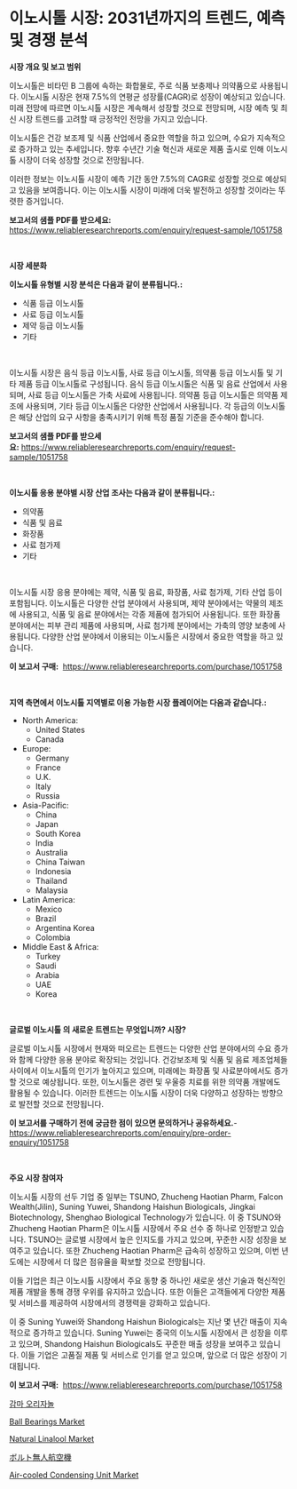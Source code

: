 <p><h1>이노시톨 시장: 2031년까지의 트렌드, 예측 및 경쟁 분석</h1></p><p><strong>시장 개요 및 보고 범위</strong></p>
<p><p>이노시톨은 비타민 B 그룹에 속하는 화합물로, 주로 식품 보충제나 의약품으로 사용됩니다. 이노시톨 시장은 현재 7.5%의 연평균 성장률(CAGR)로 성장이 예상되고 있습니다. 미래 전망에 따르면 이노시톨 시장은 계속해서 성장할 것으로 전망되며, 시장 예측 및 최신 시장 트렌드를 고려할 때 긍정적인 전망을 가지고 있습니다.</p><p>이노시톨은 건강 보조제 및 식품 산업에서 중요한 역할을 하고 있으며, 수요가 지속적으로 증가하고 있는 추세입니다. 향후 수년간 기술 혁신과 새로운 제품 출시로 인해 이노시톨 시장이 더욱 성장할 것으로 전망됩니다.</p><p>이러한 정보는 이노시톨 시장이 예측 기간 동안 7.5%의 CAGR로 성장할 것으로 예상되고 있음을 보여줍니다. 이는 이노시톨 시장이 미래에 더욱 발전하고 성장할 것이라는 뚜렷한 증거입니다.</p></p>
<p><strong>보고서의 샘플 PDF를 받으세요:</strong> <a href="https://www.reliableresearchreports.com/enquiry/request-sample/1051758">https://www.reliableresearchreports.com/enquiry/request-sample/1051758</a></p>
<p>&nbsp;</p>
<p><strong>시장 세분화</strong></p>
<p><strong>이노시톨 유형별 시장 분석은 다음과 같이 분류됩니다.:</strong></p>
<p><ul><li>식품 등급 이노시톨</li><li>사료 등급 이노시톨</li><li>제약 등급 이노시톨</li><li>기타</li></ul></p>
<p>&nbsp;</p>
<p><p>이노시톨 시장은 음식 등급 이노시톨, 사료 등급 이노시톨, 의약품 등급 이노시톨 및 기타 제품 등급 이노시톨로 구성됩니다. 음식 등급 이노시톨은 식품 및 음료 산업에서 사용되며, 사료 등급 이노시톨은 가축 사료에 사용됩니다. 의약품 등급 이노시톨은 의약품 제조에 사용되며, 기타 등급 이노시톨은 다양한 산업에서 사용됩니다. 각 등급의 이노시톨은 해당 산업의 요구 사항을 충족시키기 위해 특정 품질 기준을 준수해야 합니다.</p></p>
<p><strong>보고서의 샘플 PDF를 받으세요:</strong>&nbsp;<a href="https://www.reliableresearchreports.com/enquiry/request-sample/1051758">https://www.reliableresearchreports.com/enquiry/request-sample/1051758</a></p>
<p>&nbsp;</p>
<p><strong> 이노시톨 응용 분야별 시장 산업 조사는 다음과 같이 분류됩니다.:</strong></p>
<p><ul><li>의약품</li><li>식품 및 음료</li><li>화장품</li><li>사료 첨가제</li><li>기타</li></ul></p>
<p>&nbsp;</p>
<p><p>이노시톨 시장 응용 분야에는 제약, 식품 및 음료, 화장품, 사료 첨가제, 기타 산업 등이 포함됩니다. 이노시톨은 다양한 산업 분야에서 사용되며, 제약 분야에서는 약물의 제조에 사용되고, 식품 및 음료 분야에서는 각종 제품에 첨가되어 사용됩니다. 또한 화장품 분야에서는 피부 관리 제품에 사용되며, 사료 첨가제 분야에서는 가축의 영양 보충에 사용됩니다. 다양한 산업 분야에서 이용되는 이노시톨은 시장에서 중요한 역할을 하고 있습니다.</p></p>
<p><strong>이 보고서 구매:</strong>&nbsp; <a href="https://www.reliableresearchreports.com/purchase/1051758">https://www.reliableresearchreports.com/purchase/1051758</a></p>
<p>&nbsp;</p>
<p><strong>지역 측면에서 이노시톨 지역별로 이용 가능한 시장 플레이어는 다음과 같습니다.:</strong></p>
<p><ul>
    <li>
        North America:
        <ul>
            <li>United States</li>
            <li>Canada</li>
        </ul>
    </li>
    <li>
        Europe:
        <ul>
            <li>Germany</li>
            <li>France</li>
            <li>U.K.</li>
            <li>Italy</li>
            <li>Russia</li>
        </ul>
    </li>
    <li>
        Asia-Pacific:
        <ul>
            <li>China</li>
            <li>Japan</li>
            <li>South Korea</li>
            <li>India</li>
            <li>Australia</li>
            <li>China Taiwan</li>
            <li>Indonesia</li>
            <li>Thailand</li>
            <li>Malaysia</li>
        </ul>
    </li>
    <li>
        Latin America:
        <ul>
            <li>Mexico</li>
            <li>Brazil</li>
            <li>Argentina Korea</li>
            <li>Colombia</li>
        </ul>
    </li>
    <li>
        Middle East & Africa:
        <ul>
            <li>Turkey</li>
            <li>Saudi</li>
            <li>Arabia</li>
            <li>UAE</li>
            <li>Korea</li>
        </ul>
    </li>
    </ul></p>
<p>&nbsp;</p>
<p><strong>글로벌 이노시톨 의 새로운 트렌드는 무엇입니까? 시장?</strong></p>
<p><p>글로벌 이노시톨 시장에서 현재와 떠오르는 트렌드는 다양한 산업 분야에서의 수요 증가와 함께 다양한 응용 분야로 확장되는 것입니다. 건강보조제 및 식품 및 음료 제조업체들 사이에서 이노시톨의 인기가 높아지고 있으며, 미래에는 화장품 및 사료분야에서도 증가할 것으로 예상됩니다. 또한, 이노시톨은 경련 및 우울증 치료를 위한 의약품 개발에도 활용될 수 있습니다. 이러한 트렌드는 이노시톨 시장이 더욱 다양하고 성장하는 방향으로 발전할 것으로 전망됩니다.</p></p>
<p><strong>이 보고서를 구매하기 전에 궁금한 점이 있으면 문의하거나 공유하세요.</strong>- <a href="https://www.reliableresearchreports.com/enquiry/pre-order-enquiry/1051758">https://www.reliableresearchreports.com/enquiry/pre-order-enquiry/1051758</a></p>
<p>&nbsp;</p>
<p><strong>주요 시장 참여자</strong></p>
<p><p>이노시톨 시장의 선두 기업 중 일부는 TSUNO, Zhucheng Haotian Pharm, Falcon Wealth(Jilin), Suning Yuwei, Shandong Haishun Biologicals, Jingkai Biotechnology, Shenghao Biological Technology가 있습니다. 이 중 TSUNO와 Zhucheng Haotian Pharm은 이노시톨 시장에서 주요 선수 중 하나로 인정받고 있습니다. TSUNO는 글로벌 시장에서 높은 인지도를 가지고 있으며, 꾸준한 시장 성장을 보여주고 있습니다. 또한 Zhucheng Haotian Pharm은 급속히 성장하고 있으며, 이번 년도에는 시장에서 더 많은 점유율을 확보할 것으로 전망됩니다.</p><p>이들 기업은 최근 이노시톨 시장에서 주요 동향 중 하나인 새로운 생산 기술과 혁신적인 제품 개발을 통해 경쟁 우위를 유지하고 있습니다. 또한 이들은 고객들에게 다양한 제품 및 서비스를 제공하여 시장에서의 경쟁력을 강화하고 있습니다.</p><p>이 중 Suning Yuwei와 Shandong Haishun Biologicals는 지난 몇 년간 매출이 지속적으로 증가하고 있습니다. Suning Yuwei는 중국의 이노시톨 시장에서 큰 성장을 이루고 있으며, Shandong Haishun Biologicals도 꾸준한 매출 성장을 보여주고 있습니다. 이들 기업은 고품질 제품 및 서비스로 인기를 얻고 있으며, 앞으로 더 많은 성장이 기대됩니다.</p></p>
<p><strong>이 보고서 구매:</strong>&nbsp;&nbsp;<a href="https://www.reliableresearchreports.com/purchase/1051758">https://www.reliableresearchreports.com/purchase/1051758</a></p>
<p><p><a href="https://medium.com/@laurendeveaucook9x6z9jm15gi/%EA%B0%90%EB%A7%88-%EC%98%A4%EB%A5%B4%EC%9E%90%EB%86%80-%EC%8B%9C%EC%9E%A5-%EA%B7%9C%EB%AA%A8-%EB%B0%8F-%EC%8B%9C%EC%9E%A5-%EB%8F%99%ED%96%A5-%EC%99%84%EB%B2%BD%ED%95%9C-%EC%82%B0%EC%97%85-%EA%B0%9C%EC%9A%94-2024%EB%85%84%EB%B6%80%ED%84%B0-2031%EB%85%84%EA%B9%8C%EC%A7%80-9c5cbb23af66">감마 오리자놀</a></p><p><a href="https://view.publitas.com/reportprime-1/ball-bearings-market-size-furnishes-valuable-information-encompassing-market-share-market-trends-and-projections-spanning-from-2023-to-2030/">Ball Bearings Market</a></p><p><a href="https://view.publitas.com/reportprime-1/natural-linalool-market-research-report-unlocks-analysis-on-the-market-financial-status-market-size-and-market-revenue-upto-2030/">Natural Linalool Market</a></p><p><a href="https://github.com/oqoeusbvpadwjs08/Market-Research-Report-List-1/blob/main/1486827188605.md">ボルト無人航空機</a></p><p><a href="https://frill-swim-3cd.notion.site/Air-cooled-Condensing-Unit-Market-Dynamics-2024-2031-Also-about-Its-Market-Trends-Projections-and-aa83623b5fab48cfabe33e5bf7382d72">Air-cooled Condensing Unit Market</a></p></p>
